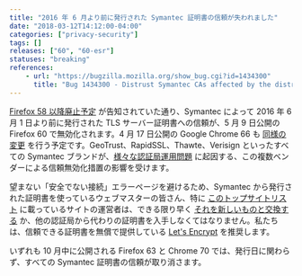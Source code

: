 ```yaml
---
title: "2016 年 6 月より前に発行された Symantec 証明書の信頼が失われました"
date: "2018-03-12T14:12:00-04:00"
categories: ["privacy-security"]
tags: []
releases: ["60", "60-esr"]
statuses: "breaking"
references:
    - url: "https://bugzilla.mozilla.org/show_bug.cgi?id=1434300"
      title: "Bug 1434300 - Distrust Symantec CAs affected by the distrust plan"
---
```

[Firefox 58 以降廃止予定](https://www.fxsitecompat.dev/ja/docs/2018/symantec-issued-certificates-will-soon-be-distrusted/) が告知されていた通り、Symantec によって 2016 年 6 月 1 日より前に発行された TLS サーバー証明書への信頼が、5 月 9 日公開の Firefox 60 で無効化されます。4 月 17 日公開の Google Chrome 66 も [同様の変更](https://developers-jp.googleblog.com/2017/09/chromes-plan-to-distrust-symantec.html) を行う予定です。GeoTrust、RapidSSL、Thawte、Verisign といったすべての Symantec ブランドが、[様々な認証局運用問題](https://wiki.mozilla.org/CA:Symantec_Issues) に起因する、この複数ベンダーによる信頼無効化措置の影響を受けます。

望まない「安全でない接続」エラーページを避けるため、Symantec から発行された証明書を使っているウェブマスターの皆さん、特に [このトップサイトリスト](https://bugzilla.mozilla.org/attachment.cgi?id=8953758) に載っているサイトの運営者は、できる限り早く [それを新しいものと交換する](https://www.symantec.com/connect/ja/blogs/symantec-ssltls) か、他の認証局から代わりの証明書を入手しなくてはなりません。私たちは、信頼できる証明書を無償で提供している [Let's Encrypt](https://letsencrypt.org/) を推奨します。

いずれも 10 月中に公開される Firefox 63 と Chrome 70 では、発行日に関わらず、すべての Symantec 証明書の信頼が取り消さます。
